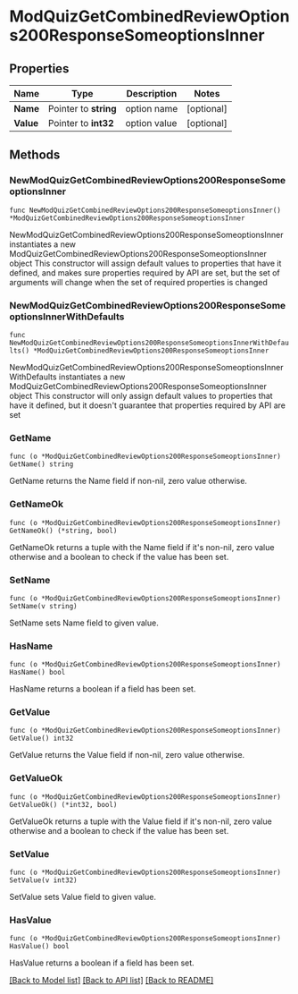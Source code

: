 # ModQuizGetCombinedReviewOptions200ResponseSomeoptionsInner

## Properties

Name | Type | Description | Notes
------------ | ------------- | ------------- | -------------
**Name** | Pointer to **string** | option name | [optional] 
**Value** | Pointer to **int32** | option value | [optional] 

## Methods

### NewModQuizGetCombinedReviewOptions200ResponseSomeoptionsInner

`func NewModQuizGetCombinedReviewOptions200ResponseSomeoptionsInner() *ModQuizGetCombinedReviewOptions200ResponseSomeoptionsInner`

NewModQuizGetCombinedReviewOptions200ResponseSomeoptionsInner instantiates a new ModQuizGetCombinedReviewOptions200ResponseSomeoptionsInner object
This constructor will assign default values to properties that have it defined,
and makes sure properties required by API are set, but the set of arguments
will change when the set of required properties is changed

### NewModQuizGetCombinedReviewOptions200ResponseSomeoptionsInnerWithDefaults

`func NewModQuizGetCombinedReviewOptions200ResponseSomeoptionsInnerWithDefaults() *ModQuizGetCombinedReviewOptions200ResponseSomeoptionsInner`

NewModQuizGetCombinedReviewOptions200ResponseSomeoptionsInnerWithDefaults instantiates a new ModQuizGetCombinedReviewOptions200ResponseSomeoptionsInner object
This constructor will only assign default values to properties that have it defined,
but it doesn't guarantee that properties required by API are set

### GetName

`func (o *ModQuizGetCombinedReviewOptions200ResponseSomeoptionsInner) GetName() string`

GetName returns the Name field if non-nil, zero value otherwise.

### GetNameOk

`func (o *ModQuizGetCombinedReviewOptions200ResponseSomeoptionsInner) GetNameOk() (*string, bool)`

GetNameOk returns a tuple with the Name field if it's non-nil, zero value otherwise
and a boolean to check if the value has been set.

### SetName

`func (o *ModQuizGetCombinedReviewOptions200ResponseSomeoptionsInner) SetName(v string)`

SetName sets Name field to given value.

### HasName

`func (o *ModQuizGetCombinedReviewOptions200ResponseSomeoptionsInner) HasName() bool`

HasName returns a boolean if a field has been set.

### GetValue

`func (o *ModQuizGetCombinedReviewOptions200ResponseSomeoptionsInner) GetValue() int32`

GetValue returns the Value field if non-nil, zero value otherwise.

### GetValueOk

`func (o *ModQuizGetCombinedReviewOptions200ResponseSomeoptionsInner) GetValueOk() (*int32, bool)`

GetValueOk returns a tuple with the Value field if it's non-nil, zero value otherwise
and a boolean to check if the value has been set.

### SetValue

`func (o *ModQuizGetCombinedReviewOptions200ResponseSomeoptionsInner) SetValue(v int32)`

SetValue sets Value field to given value.

### HasValue

`func (o *ModQuizGetCombinedReviewOptions200ResponseSomeoptionsInner) HasValue() bool`

HasValue returns a boolean if a field has been set.


[[Back to Model list]](../README.md#documentation-for-models) [[Back to API list]](../README.md#documentation-for-api-endpoints) [[Back to README]](../README.md)


